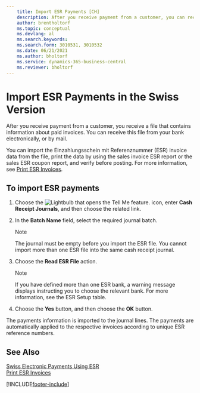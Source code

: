 ```yaml
---
    title: Import ESR Payments [CH]
    description: After you receive payment from a customer, you can receive the ESR file that contains information about paid invoices from your bank electronically. 
    author: brentholtorf
    ms.topic: conceptual
    ms.devlang: al
    ms.search.keywords:
    ms.search.form: 3010531, 3010532
    ms.date: 06/21/2021
    ms.author: bholtorf
    ms.service: dynamics-365-business-central
    ms.reviewer: bholtorf
---
```

# Import ESR Payments in the Swiss Version
After you receive payment from a customer, you receive a file that contains information about paid invoices. You can receive this file from your bank electronically, or by mail.  

You can import the Einzahlungsschein mit Referenznummer (ESR) invoice data from the file, print the data by using the sales invoice ESR report or the sales ESR coupon report, and verify before posting. For more information, see [Print ESR Invoices](how-to-print-esr-invoices.md).  

## To import ESR payments  

1.  Choose the ![Lightbulb that opens the Tell Me feature.](../../media/ui-search/search_small.png "Tell me what you want to do") icon, enter **Cash Receipt Journals**, and then choose the related link.  
2.  In the **Batch Name** field, select the required journal batch.  

    > [!NOTE]  
    >  The journal must be empty before you import the ESR file. You cannot import more than one ESR file into the same cash receipt journal.  

3.  Choose the **Read ESR File** action.  

    > [!NOTE]  
    >  If you have defined more than one ESR bank, a warning message displays instructing you to choose the relevant bank. For more information, see the ESR Setup table.  

4.  Choose the **Yes** button, and then choose the **OK** button.  

The payments information is imported to the journal lines. The payments are automatically applied to the respective invoices according to unique ESR reference numbers.  

## See Also  
 [Swiss Electronic Payments Using ESR](swiss-electronic-payments-using-esr.md)   
 [Print ESR Invoices](how-to-print-esr-invoices.md)


[!INCLUDE[footer-include](../../includes/footer-banner.md)]
